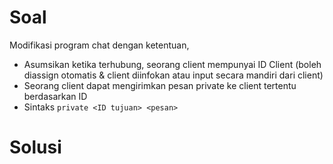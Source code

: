 # Soal

Modifikasi program chat dengan ketentuan,

- Asumsikan ketika terhubung, seorang client mempunyai ID Client (boleh diassign otomatis & client diinfokan atau input secara mandiri dari client)
- Seorang client dapat mengirimkan pesan private ke client tertentu berdasarkan ID
- Sintaks `private <ID tujuan> <pesan>`

# Solusi
